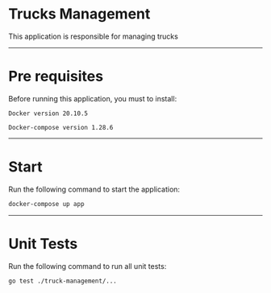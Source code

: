 # Trucks Management

This application is responsible for managing trucks

---

# Pre requisites

Before running this application, you must to install:

`Docker version 20.10.5`

`Docker-compose version 1.28.6`

---

# Start

Run the following command to start the application:

```bash
docker-compose up app
```

---

# Unit Tests

Run the following command to run all unit tests:

```bash
go test ./truck-management/...
```
